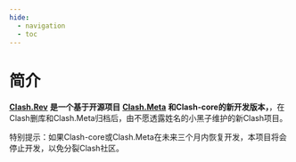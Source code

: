 ```yaml
---
hide:
  - navigation
  - toc
---
```

# 简介

[**Clash.Rev**](https://github.com/MetaCubeX/Clash.Meta/tree/Meta) **是一个基于开源项目** [**Clash.Meta**](https://github.com/MetaCubeX/Clash.Meta/tree/Meta) **和Clash-core的新开发版本，**，在Clash删库和Clash.Meta归档后，由不愿透露姓名的小黑子维护的新Clash项目。

特别提示：如果Clash-core或Clash.Meta在未来三个月内恢复开发，本项目将会停止开发，以免分裂Clash社区。
